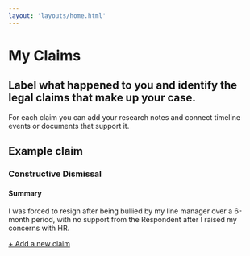 ```yaml
---
layout: 'layouts/home.html'
---
```


<h1 class="PageHeading">My Claims</h1>
<section class="Card">
  <div class="Card-segment">
    <h2 class="Card-heading u-fs--4">Label what happened to you and identify the legal claims that make up your case.</h2>
    <div class="Card-lede">
      <p>
        For each claim you can add your research notes and connect timeline events or documents that support it.
      </p>
    </div>
  </div>
</section>
<section class="Card Card--example">
  <div class="Card-segment">
      <h2 class="Tag">Example claim</h2>
      <div class="Claim">
          <h3 class="Claim-headline">Constructive Dismissal</h3>
          <div class="Claim-summary">
            <h4 class="u-fs--2">Summary</h4>
            <p>
              I was forced to resign after being bullied by my line manager over a 6-month period, with no support from the Respondent after I raised my concerns with HR.
            </p>
          </div>
      </div>
    </div>
</section>
<section class="Card">
  <div class="Card-segment">
    <div class="ButtonGroup">
      <a class="Button Button--large" href="{{ '/new-claim/' | url }}">
      + Add a new claim
    </a>
</section>